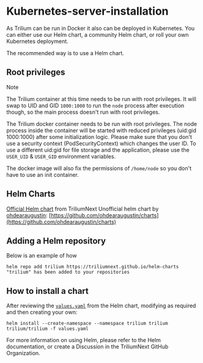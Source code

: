 # Kubernetes-server-installation
As Trilium can be run in Docker it also can be deployed in Kubernetes. You can either use our Helm chart, a community Helm chart, or roll your own Kubernetes deployment.

The recommended way is to use a Helm chart.

Root privileges
---------------

> [!NOTE]  
> The Trilium container at this time needs to be run with root privileges. It will swap to UID and GID `1000:1000` to run the `node` process after execution though, so the main process doesn't run with root privileges. 

The Trilium docker container needs to be run with root privileges. The node process inside the container will be started with reduced privileges (uid:gid 1000:1000) after some initialization logic. Please make sure that you don't use a security context (PodSecurityContext) which changes the user ID. To use a different uid:gid for file storage and the application, please use the `USER_UID` & `USER_GID` environment variables.

The docker image will also fix the permissions of `/home/node` so you don't have to use an init container.

Helm Charts
------------

[Official Helm chart](https://github.com/TriliumNext/helm-charts) from TriliumNext 
Unofficial helm chart by [ohdearaugustin](https://github.com/ohdearaugustin): [https://github.com/ohdearaugustin/charts](https://github.com/ohdearaugustin/charts)

Adding a Helm repository
-------------------

Below is an example of how 

```text-plain
helm repo add trilium https://triliumnext.github.io/helm-charts
"trilium" has been added to your repositories
```

How to install a chart
----------------------

After reviewing the [`values.yaml`](https://github.com/TriliumNext/helm-charts/blob/main/charts/trilium/values.yaml) from the Helm chart, modifying as required and then creating your own:
```
helm install --create-namespace --namespace trilium trilium trilium/trilium -f values.yaml
```

For more information on using Helm, please refer to the Helm documentation, or create a Discussion in the TriliumNext GitHub Organization.
